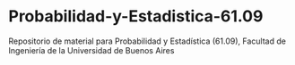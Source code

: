 # Probabilidad-y-Estadistica-61.09
Repositorio de material para Probabilidad y Estadística (61.09), Facultad de Ingeniería de la Universidad de Buenos Aires
